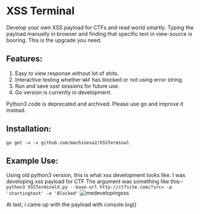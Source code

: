 # XSS Terminal

Develop your own XSS payload for CTFs and read world smartly. Typing the payload manually in browser and finding that specific text in view-source is booring. This is the upgrade you need.

## Features:
1. Easy to view response without lot of shits.
2. Interactive testing whether `WAF` has blocked or not using error string.
3. Run and save xsst sessions for future use.
4. Go version is currently in development.

Python3 code is deprecated and archived. Please use go and improve it instead.

## Installation:
`go get -u -v github.com/machinexa2/XSSTerminal`

## Example Use:
Using old python3 version, this is what xss development looks like. I was developing xss payload for CTF
The argument was something like this:- `python3 XSSTerminalX.py --base-url http://ctfsite.com/?src= -p 'startingtext' -e 'Blocked'`
![medevelopingxss](https://cdn.discordapp.com/attachments/741721459520438396/751493373587750962/unknown.png)  

At last, i came up with the payload with console.log()
